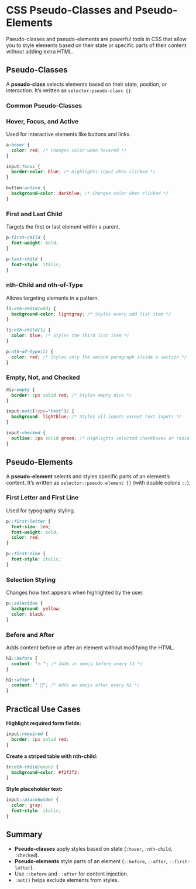 # CSS Pseudo-Classes and Pseudo-Elements

Pseudo-classes and pseudo-elements are powerful tools in CSS that allow you to style elements based on their state or specific parts of their content without adding extra HTML.

## Pseudo-Classes
A **pseudo-class** selects elements based on their state, position, or interaction. It’s written as `selector:pseudo-class {}`.

### Common Pseudo-Classes

### Hover, Focus, and Active
Used for interactive elements like buttons and links.

```css
a:hover {
  color: red; /* Changes color when hovered */
}

input:focus {
  border-color: blue; /* Highlights input when clicked */
}

button:active {
  background-color: darkblue; /* Changes color when clicked */
}
```

### First and Last Child
Targets the first or last element within a parent.

```css
p:first-child {
  font-weight: bold;
}

p:last-child {
  font-style: italic;
}
```

### nth-Child and nth-of-Type
Allows targeting elements in a pattern.

```css
li:nth-child(odd) {
  background-color: lightgray; /* Styles every odd list item */
}

li:nth-child(3) {
  color: blue; /* Styles the third list item */
}

p:nth-of-type(2) {
  color: red; /* Styles only the second paragraph inside a section */
}
```

### Empty, Not, and Checked

```css
div:empty {
  border: 1px solid red; /* Styles empty divs */
}

input:not([type="text"]) {
  background: lightblue; /* Styles all inputs except text inputs */
}

input:checked {
  outline: 2px solid green; /* Highlights selected checkboxes or radio buttons */
}
```

## Pseudo-Elements
A **pseudo-element** selects and styles specific parts of an element’s content. It’s written as `selector::pseudo-element {}` (with double colons `::`).

### First Letter and First Line
Used for typography styling.

```css
p::first-letter {
  font-size: 2em;
  font-weight: bold;
  color: red;
}

p::first-line {
  font-style: italic;
}
```

### Selection Styling
Changes how text appears when highlighted by the user.
```css
p::selection {
  background: yellow;
  color: black;
}
```

### Before and After
Adds content before or after an element without modifying the HTML.

```css
h1::before {
  content: "🔥 "; /* Adds an emoji before every h1 */
}

h1::after {
  content: " 🎉"; /* Adds an emoji after every h1 */
}
```

## Practical Use Cases

**Highlight required form fields:**
```css
input:required {
  border: 2px solid red;
}
```
**Create a striped table with nth-child:**
```css
tr:nth-child(even) {
  background-color: #f2f2f2;
}
```
**Style placeholder text:**
```css
input::placeholder {
  color: gray;
  font-style: italic;
}
```

## Summary
- **Pseudo-classes** apply styles based on state (`:hover`, `:nth-child`, `:checked`).
- **Pseudo-elements** style parts of an element (`::before`, `::after`, `::first-letter`).
- Use `::before` and `::after` for content injection.
- `:not()` helps exclude elements from styles.
